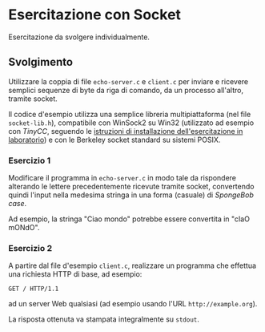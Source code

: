 # Esercitazione con Socket

Esercitazione da svolgere individualmente.

## Svolgimento

Utilizzare la coppia di file `echo-server.c` e `client.c` per inviare e ricevere semplici sequenze di byte da riga di comando, da un processo all'altro, tramite socket.

Il codice d'esempio utilizza una semplice libreria multipiattaforma (nel file `socket-lib.h`), compatibile con WinSock2 su Win32 (utilizzato ad esempio con *TinyCC*, seguendo le [istruzioni di installazione dell'esercitazione in laboratorio](https://github.com/DigiPlatMOOC/pdgt-esercitazione-interfacce-base)) e con le Berkeley socket standard su sistemi POSIX.

### Esercizio 1

Modificare il programma in `echo-server.c` in modo tale da rispondere alterando le lettere precedentemente ricevute tramite socket, convertendo quindi l'input nella medesima stringa in una forma (casuale) di *SpongeBob case*.

Ad esempio, la stringa "Ciao mondo" potrebbe essere convertita in "cIaO mONdO".

### Esercizio 2

A partire dal file d'esempio `client.c`, realizzare un programma che effettua una richiesta HTTP di base, ad esempio:

```
GET / HTTP/1.1
```

ad un server Web qualsiasi (ad esempio usando l'URL `http://example.org`).

La risposta ottenuta va stampata integralmente su `stdout`.
